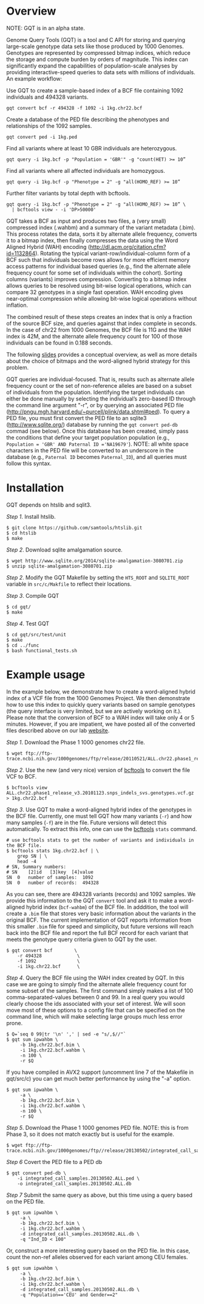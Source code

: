 Overview
========

NOTE: GQT is in an alpha state. 

Genome Query Tools (GQT) is a tool and C API for storing and querying
large-scale genotype data sets like those produced by 1000 Genomes. Genotypes
are represented by compressed bitmap indices, which reduce the storage and
compute burden by orders of magnitude. This index can significantly expand the
capabilities of population-scale analyses by providing interactive-speed
queries to data sets with millions of individuals. An example workflow:

Use GQT to create a sample-based index of a BCF file containing 1092 individuals and 494328 variants.

    gqt convert bcf -r 494328 -f 1092 -i 1kg.chr22.bcf 

Create a database of the PED file describing the phenotypes and relationships of the 1092 samples.

    gqt convert ped -i 1kg.ped 

Find all variants where at least 10 GBR individuals are heterozygous.

    gqt query -i 1kg.bcf -p "Population = 'GBR'" -g "count(HET) >= 10”

Find all variants where all affected individuals are homozygous.

    gqt query -i 1kg.bcf -p "Phenotype = 2" -g "all(HOMO_REF) >= 10”

Further filter variants by total depth with bcftools.

    gqt query -i 1kg.bcf -p "Phenotype = 2" -g "all(HOMO_REF) >= 10” \
      | bcftools view - -i 'DP>50000'


GQT takes a BCF as input and produces two files, a (very small) compressed
index (.wahbm) and a summary of the variant metadata (.bim). This process
rotates the data, sorts it by alternate allele frequency, converts it to a
bitmap index, then finally compresses the data using the Word Aligned Hybrid
(WAH) encoding (http://dl.acm.org/citation.cfm?id=1132864).  Rotating the
typical variant-row/individual-column form of a BCF such that individuals
become rows allows for more efficient memory access patterns for individual
based queries (e.g., find the alternate allele frequency count for some set of
individuals within the cohort).  Sorting columns (variants) improves
compression.  Converting to a bitmap index allows queries to be resolved using
bit-wise logical operations, which can compare 32 genotypes in a single fast
operation.  WAH encoding gives near-optimal compression while allowing bit-wise
logical operations without inflation.

The combined result of these steps creates an index that is only a fraction of
the source BCF size, and queries against that index complete in seconds.  In
the case of chr22 from 1000 Genomes, the BCF file is 11G and the WAH index is
42M, and the alternate allele frequency count for 100 of those individuals can
be found in 0.188 seconds.

The following [slides](http://quinlanlab.org/pdf/presentations/gtqGI2014v6.pdf)
provides a conceptual overview, as well as more details about the choice of
bitmaps and the word-aligned hybrid strategy for this problem.

GQT queries are individual-focused.  That is, results such as alternate allele
frequency count or the set of non-reference alleles are based on a subset of
individuals from the population.  Identifying the target individuals can either
be done manually by selecting the individual’s zero-based ID through the
command line argument "-r", or by querying an associated PED file
(http://pngu.mgh.harvard.edu/~purcell/plink/data.shtml#ped).  To query a PED
file, you must first convert the PED file to an sqlite3
(http://www.sqlite.org/) database by running the `gqt convert ped-db` commad
(see below).  Once this database has been created, simply pass the conditions
that define your target population population (e.g., `Population = 'GBR' AND
Paternal ID ='NA19679'`).  NOTE:  all white space characters in the PED file
will be converted to an underscore in the database (e.g., `Paternal ID` becomes
`Paternal_ID`), and all queries must follow this syntax.

Installation
============
GQT depends on htslib and sqlit3.

*Step 1*. Install htslib.

    $ git clone https://github.com/samtools/htslib.git
    $ cd htslib
    $ make

*Step 2*. Download sqlite amalgamation source.

    $ wget http://www.sqlite.org/2014/sqlite-amalgamation-3080701.zip
    $ unzip sqlite-amalgamation-3080701.zip

*Step 2*. Modify the GQT Makefile by setting the `HTS_ROOT` and `SQLITE_ROOT`
variable in `src/c/Makfile` to reflect their locations.

*Step 3*. Compile GQT

    $ cd gqt/
    $ make

*Step 4*. Test GQT

    $ cd gqt/src/test/unit
    $ make
    $ cd ../func
    $ bash functional_tests.sh


Example usage
=============

In the example below, we demonstrate how to create a word-aligned hybrid index
of a VCF file from the 1000 Genomes Project. We then demonstrate how to use
this index to quickly query variants based on sample genotypes (the query
interface is very limited, but we are actively working on it.). Please note
that the conversion of BCF to a WAH index will take only 4 or 5 minutes.  However, if
you are impatient, we have posted all of the converted files described above on
our lab [website](http://quinlanlab.cs.virginia.edu/gqt-example/).

*Step 1*. Download the Phase 1 1000 genomes chr22 file.

	$ wget ftp://ftp-trace.ncbi.nih.gov/1000genomes/ftp/release/20110521/ALL.chr22.phase1_release_v3.20101123.snps_indels_svs.genotypes.vcf.gz

*Step 2*. Use the new (and very nice) version of [bcftools](http://samtools.github.io/bcftools/) to convert the file VCF to BCF.


	$ bcftools view ALL.chr22.phase1_release_v3.20101123.snps_indels_svs.genotypes.vcf.gz > 1kg.chr22.bcf

*Step 3*. Use GQT to make a word-aligned hybrid index of the genotypes in the BCF file. Currently, one must tell GQT how many variants (`-r`) and how many samples (`-f`) are in the file. Future versions will detect this automatically.  To extract this info, one can use the [bcftools](http://samtools.github.io/bcftools/) `stats` command. 

	# use bcftools stats to get the number of variants and individuals in the BCF file.
	$ bcftools stats 1kg.chr22.bcf | \
	    grep SN | \
	    head -4
	# SN, Summary numbers:
	# SN	[2]id	[3]key	[4]value
	SN	0	number of samples:	1092
	SN	0	number of records:	494328

As you can see, there are 494328 variants (records) and 1092 samples. We
provide this information to the GQT `convert` tool and ask it to make a
word-aligned hybrid index (`bcf-wahbm`) of the BCF file. In adddition, the tool
will create a `.bim` file that stores very basic information about the variants
in the original BCF. The current implementation of GQT reports information from
this smaller `.bim` file for speed and simplicity, but future versions will
reach back into the BCF file and report the full BCF record for each variant
that meets the genotype query criteria given to GQT by the user.

	$ gqt convert bcf        \
	    -r 494328             \
	    -f 1092               \
	    -i 1kg.chr22.bcf      \

*Step 4*.  Query the BCF file using the WAH index created by GQT.  In this case
we are going to simply find the alternate allele frequency count for some
subset of the samples.  The first command simply makes a list of 100
comma-separated-values between 0 and 99.  In a real query you would clearly
choose the ids associated with your set of interest.  We will soon move most of
these options to a config file that can be specified on the command line, which
will make selecting large groups much less error prone.
 
    $ Q=`seq 0 99|tr '\n' ',' | sed -e "s/,$//"`
    $ gqt sum ipwahbm \
         -b 1kg.chr22.bcf.bim \
         -i 1kg.chr22.bcf.wahbm \
         -n 100 \
         -r $Q

If you have compiled in AVX2 support (uncomment line 7 of the Makefile in gqt/src/c) you can get much better performance by using the "-a" option.

    $ gqt sum ipwahbm \
         -a \
         -b 1kg.chr22.bcf.bim \
         -i 1kg.chr22.bcf.wahbm \
         -n 100 \
         -r $Q


*Step 5*. Download the Phase 1 1000 genomes PED file. NOTE: this is from Phase 3, so it does not match exactly but is useful for the example.

    $ wget ftp://ftp-trace.ncbi.nih.gov/1000genomes/ftp//release/20130502/integrated_call_samples.20130502.ALL.ped

*Step 6* Covert the PED file to a PED db

    $ gqt convert ped-db \
        -i integrated_call_samples.20130502.ALL.ped \
        -o integrated_call_samples.20130502.ALL.db

*Step 7* Submit the same query as above, but this time using a query based on the PED file.

    $ gqt sum ipwahbm \
         -a \
         -b 1kg.chr22.bcf.bim \
         -i 1kg.chr22.bcf.wahbm \
         -d integrated_call_samples.20130502.ALL.db \
         -q "Ind_ID < 100"

Or, construct a more interesting query based on the PED file. In this case, count the non-ref alleles observed for each variant among CEU females.

    $ gqt sum ipwahbm \
         -a \
         -b 1kg.chr22.bcf.bim \
         -i 1kg.chr22.bcf.wahbm \
         -d integrated_call_samples.20130502.ALL.db \
         -q "Population=='CEU' and Gender==2"
